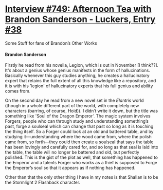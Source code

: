 # [Interview #749: Afternoon Tea with Brandon Sanderson - Luckers, Entry #38](https://www.theoryland.com/intvmain.php?i=749#38)

Some Stuff for fans of Brandon’s Other Works

#### Brandon Sanderson

Firstly he read from his novella, Legion, which is out in November [I think??]. It's about a genius whose genius manifests in the form of hallucinations. Basically whenever this guy studies anything, he creates a hallucinatory expert that retains the full extent of all this knowledge like a repository, and it is with his 'legion' of hallucinatory experts that his full genius and ability comes from.

On the second day he read from a new novel set in the
*Elantris*
world (though in a whole different part of the world, with completely new characters (barring, of course, Hoid)). I didn’t write it down, but the title was something like 'Soul of the Dragon Emperor'. The magic system involves Forgers, people who can through study and understanding something’s past, forge a soulseal which can change that past so long as it is touching the thing itself. So a Forger could look at an old and battered table, and by studying it—understanding where the wood came from, where the polish came from, so forth—they could then create a soulseal that says the table has been lovingly and carefully cared for, and so long as that seal is laid into the table, the table will no longer be battered and old, but perfectly polished. This is the gist of the plot as well, that something has happened to the Emperor and a talents Forger who works as a thief is supposed to Forge the Emperor’s soul so that it appears as if nothing has happened.

Other than that the only other thing I have in my notes is that Shallan is to be the Stormlight 2 Flashback character.

